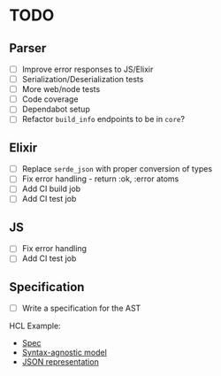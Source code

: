 # TODO

## Parser

- [ ] Improve error responses to JS/Elixir
- [ ] Serialization/Deserialization tests
- [ ] More web/node tests
- [ ] Code coverage
- [ ] Dependabot setup
- [ ] Refactor `build_info` endpoints to be in `core`?

## Elixir

- [ ] Replace `serde_json` with proper conversion of types
- [ ] Fix error handling - return :ok, :error atoms
- [ ] Add CI build job
- [ ] Add CI test job

## JS

- [ ] Fix error handling
- [ ] Add CI test job

## Specification

- [ ] Write a specification for the AST

HCL Example:

- [Spec](https://github.com/hashicorp/hcl/blob/hcl2/hclsyntax/spec.md)
- [Syntax-agnostic model](https://github.com/hashicorp/hcl/blob/hcl2/spec.md)
- [JSON representation](https://github.com/hashicorp/hcl/blob/hcl2/json/spec.md)
